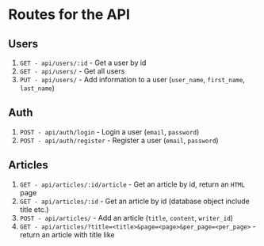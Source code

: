# Routes for the API

## Users

1. `GET - api/users/:id` - Get a user by id
2. `GET - api/users/` - Get all users
3. `PUT - api/users/` - Add information to a user (`user_name`, `first_name`, `last_name`)

## Auth

1. `POST - api/auth/login` - Login a user (`email`, `password`)
2. `POST - api/auth/register` - Register a user (`email`, `password`)

## Articles

1. `GET - api/articles/:id/article` - Get an article by id, return an `HTML` page
2. `GET - api/articles/:id` - Get an article by id (database object include title etc.)
3. `POST - api/articles/` - Add an article (`title`, `content`, `writer_id`)
4. `GET - api/articles/?title=<title>&page=<page>&per_page=<per_page>` - return an article with title like <title>
5. `PUT - api/articles/:id/article` - update the file
6. `PUT - api/articles/:id` - update the database object

## Likes

1. `POST - api/likes/:article_id` - add a like to the article
2. `DELETE - api/likes/:article_id` - remove a like from the article
3. `GET - api/likes/:article_id/count` - get the number of likes for an article
4. `GET - api/likes/:user_id/count` - get all the count a user has liked
5. `GET - api/likes/count` - get the count of likes across all articles

## Comments

to be continued...